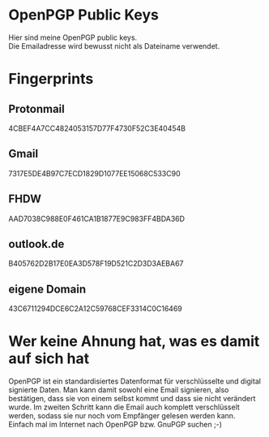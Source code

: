 # OpenPGP Public Keys
Hier sind meine OpenPGP public keys.  
Die Emailadresse wird bewusst nicht als Dateiname verwendet.  

# Fingerprints
## Protonmail
4CBEF4A7CC4824053157D77F4730F52C3E40454B  
## Gmail
7317E5DE4B97C7ECD1829D1077EE15068C533C90
## FHDW
AAD7038C988E0F461CA1B1877E9C983FF4BDA36D
## outlook.de
B405762D2B17E0EA3D578F19D521C2D3D3AEBA67
## eigene Domain
43C6711294DCE6C2A12C59768CEF3314C0C16469

# Wer keine Ahnung hat, was es damit auf sich hat
OpenPGP ist ein standardisiertes Datenformat für verschlüsselte und digital signierte Daten. Man kann damit sowohl eine Email signieren, also bestätigen, dass sie von einem selbst kommt und dass sie nicht verändert wurde. Im zweiten Schritt kann die Email auch komplett verschlüsselt werden, sodass sie nur noch vom Empfänger gelesen werden kann.  
Einfach mal im Internet nach OpenPGP bzw. GnuPGP suchen ;-)
